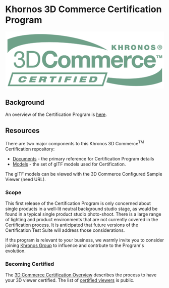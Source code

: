 # Khornos 3D Commerce Certification Program

![3D Commerce Certified Mark](./documents/images/3DCommerce-Certified.png)

## Background

An overview of the Certification Program is [here](https://www.khronos.org/3dcommerce/certification/).

## Resources

There are two major components to this Khronos 3D Commerce<sup>TM</sup> Certification repository: 

* [Documents](./documents) - the primary reference for Certification Program details
* [Models](./models) - the set of glTF models used for Certification.

The glTF models can be viewed with the 3D Commerce Configured Sample Viewer (need URL).

### Scope

This first release of the Certification Program is only concerned about single products in a well-lit neutral background studio stage, as would be found in a typical single product studio photo-shoot. There is a large range of lighting and product environments that are not currently covered in the Certification process. It is anticipated that future versions of the Certification Test Suite will address those considerations. 

If ths program is relevant to your business, we warmly invite you to consider joining [Khronos Group](https://khronos.org) to influence and contrbute to the Program's evolution.

### Becoming Certified

The [3D Commerce Certification Overview](https://www.khronos.org/3dcommerce/certificants/) describes the process to have your 3D viewer certified. The list of [certified viewers](https://www.khronos.org/3dcommerce/certification/conformant-products/) is public.
